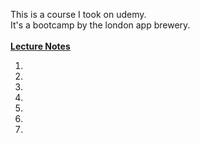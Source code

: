 This is a course I took on udemy.<br>
It's a bootcamp by the london app brewery.<br>
<br>
<strong><a href="https://docs.google.com/document/d/1YRg7mu8yV3yijBeVb0KxbkUI5dE38LblkevFOeCvV1o/edit?usp=sharing">Lecture Notes</a></strong>
<br>
<ol>
<li></li>
<li></li>
<li></li>
<li></li>
<li></li>
<li></li>
<li></li>
</ol>
